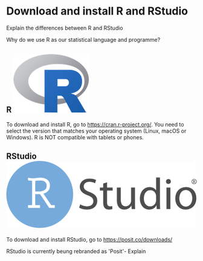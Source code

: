 # Download and install R and RStudio

Explain the differences between R and RStudio

Why do we use R as our statistical language and programme?

## R ![R logo](Figures/Rlogo.png)
To download and install R, go to https://cran.r-project.org/.
You need to select the version that matches your operating system (Linux, macOS or Windows). 
R is NOT compatible with tablets or phones.  

## RStudio ![RStudio logo](Figures/RStudio-Logo-Flat.png)
To download and install RStudio, go to https://posit.co/downloads/

RStudio is currently beung rebranded as 'Posit'- Explain
